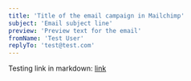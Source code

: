 ```yaml
---
title: 'Title of the email campaign in Mailchimp'
subject: 'Email subject line'
preview: 'Preview text for the email'
fromName: 'Test User'
replyTo: 'test@test.com'
---
```


Testing link in markdown: [link](https://test.com/path/to/api?param=*|MC:DATE|*&another=true&test=lets%20test)
